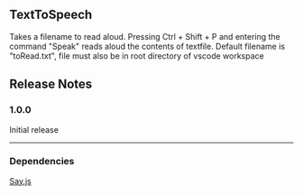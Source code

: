 ## TextToSpeech

Takes a filename to read aloud.
Pressing Ctrl + Shift + P and entering the command "Speak" reads aloud the contents of textfile.
Default filename is "toRead.txt", file must also be in root directory of vscode workspace

## Release Notes

### 1.0.0

Initial release

---

### Dependencies

[Say.js](https://www.npmjs.com/package/say)
